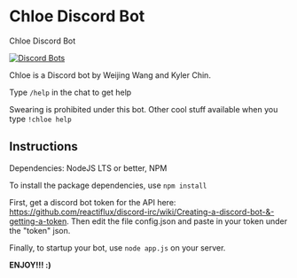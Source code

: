 # Chloe Discord Bot
Chloe Discord Bot

[![Discord Bots](https://discordbots.org/api/widget/460663266541043712.svg)](https://discordbots.org/bot/460663266541043712)

Chloe is a Discord bot by Weijing Wang and Kyler Chin.

Type ```/help``` in the chat to get help

Swearing is prohibited under this bot.
Other cool stuff available when you type ```!chloe help```

## Instructions

Dependencies: NodeJS LTS or better, NPM

To install the package dependencies, use ```npm install```


First, get a discord bot token for the API here: https://github.com/reactiflux/discord-irc/wiki/Creating-a-discord-bot-&-getting-a-token. Then edit the file config.json and paste in your token under the "token" json.

Finally, to startup your bot, use ```node app.js``` on your server.

**ENJOY!!! :)**
